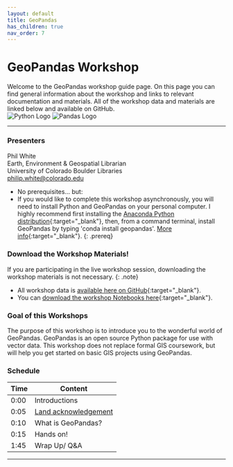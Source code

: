 ```yaml
---
layout: default
title: GeoPandas
has_children: true
nav_order: 7
---
```


# GeoPandas Workshop

Welcome to the GeoPandas workshop guide page. On this page you can find general information about the workshop and links to relevant documentation and materials. All of the workshop data and materials are linked below and available on GitHub.  
![Python Logo][Python] ![Pandas Logo][Pandas]  

***
### Presenters
Phil White <a href='https://github.com/whitephil' target='_blank'><img src='../content/img/GitHub-Mark-custom.svg' style='width:15px; padding:0; border:none !important;'></a>  
Earth, Environment & Geospatial Librarian  
University of Colorado Boulder Libraries  
[philip.white@colorado.edu](mailto:philip.white@colorado.edu)

- No prerequisites... but:
- If you would like to complete this workshop asynchronously, you will need to install Python and GeoPandas on your personal computer. I highly recommend first installing the [Anaconda Python distribution](https://www.anaconda.com/products/individual){:target="_blank"}, then, from a command terminal, install GeoPandas by typing 'conda install geopandas'. [More info](https://geopandas.org/install.html){:target="_blank"}.
{: .prereq}

### __Download the Workshop Materials!__
If you are participating in the live workshop session, downloading the workshop materials is not necessary.
{: .note}
- All workshop data is [available here on GitHub](https://github.com/whitephil/gpddata){:target="_blank"}.
- You can [download the workshop Notebooks here](https://github.com/whitephil/geopandas_notebooks){:target="_blank"}.

### Goal of this Workshops
The purpose of this workshop is to introduce you to the wonderful world of GeoPandas. GeoPandas is an open source Python package for use with vector data. This workshop does not replace formal GIS coursework, but will help you get started on basic GIS projects using GeoPandas.

### Schedule

| Time | Content
| --- | ---
| 0:00 | Introductions
| 0:05 | [Land acknowledgement](content/land-acknowledgement)
| 0:10 | What is GeoPandas?
| 0:15 | Hands on!
| 1:45 | Wrap Up/ Q&A

***






[Python]: img/PythonLogo.png
[Pandas]: img/Pandas_logo.png
[GISLibGuide]: https:libguides.colorado.edu/GIS "CU Library GIS guide"
[GeospatialDataGuide]: https:libguides.colorado.edu/geospatialdata "CU Library geospatial data guide"
